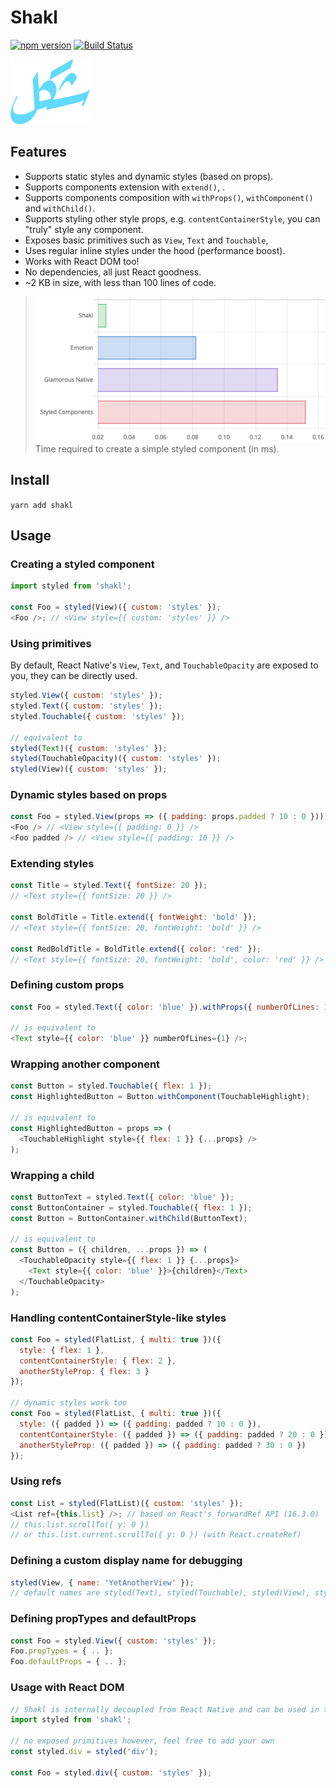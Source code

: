 # Shakl

[![npm version](https://badge.fury.io/js/shakl.svg)](https://badge.fury.io/js/shakl) [![Build Status](https://travis-ci.org/sonaye/shakl.svg?branch=master)](https://travis-ci.org/sonaye/shakl)

<img src="shakl.svg" alt="Shakl logo" width="128">

## Features

- Supports static styles and dynamic styles (based on props).
- Supports components extension with `extend()`, .
- Supports components composition with `withProps()`, `withComponent()` and `withChild()`.
- Supports styling other style props, e.g. `contentContainerStyle`, you can "truly" style any component.
- Exposes basic primitives such as `View`, `Text` and `Touchable`,
- Uses regular inline styles under the hood (performance boost).
- Works with React DOM too!
- No dependencies, all just React goodness.
- ~2 KB in size, with less than 100 lines of code.

> <img src="benchmarks/chart.png" alt="Benchmarks" width="600">
> Time required to create a simple styled component (in ms).

## Install

`yarn add shakl`

## Usage

### Creating a styled component

```js
import styled from 'shakl';

const Foo = styled(View)({ custom: 'styles' });
<Foo />; // <View style={{ custom: 'styles' }} />
```

### Using primitives

By default, React Native's `View`, `Text`, and `TouchableOpacity` are exposed to you, they can be directly used.

```js
styled.View({ custom: 'styles' });
styled.Text({ custom: 'styles' });
styled.Touchable({ custom: 'styles' });

// equivalent to
styled(Text)({ custom: 'styles' });
styled(TouchableOpacity)({ custom: 'styles' });
styled(View)({ custom: 'styles' });
```

### Dynamic styles based on props

```js
const Foo = styled.View(props => ({ padding: props.padded ? 10 : 0 }));
<Foo /> // <View style={{ padding: 0 }} />
<Foo padded /> // <View style={{ padding: 10 }} />
```

### Extending styles

```js
const Title = styled.Text({ fontSize: 20 });
// <Text style={{ fontSize: 20 }} />

const BoldTitle = Title.extend({ fontWeight: 'bold' });
// <Text style={{ fontSize: 20, fontWeight: 'bold' }} />

const RedBoldTitle = BoldTitle.extend({ color: 'red' });
// <Text style={{ fontSize: 20, fontWeight: 'bold', color: 'red' }} />
```

### Defining custom props

```js
const Foo = styled.Text({ color: 'blue' }).withProps({ numberOfLines: 1 });

// is equivalent to
<Text style={{ color: 'blue' }} numberOfLines={1} />;
```

### Wrapping another component

```js
const Button = styled.Touchable({ flex: 1 });
const HighlightedButton = Button.withComponent(TouchableHighlight);

// is equivalent to
const HighlightedButton = props => (
  <TouchableHighlight style={{ flex: 1 }} {...props} />
);
```

### Wrapping a child

```js
const ButtonText = styled.Text({ color: 'blue' });
const ButtonContainer = styled.Touchable({ flex: 1 });
const Button = ButtonContainer.withChild(ButtonText);

// is equivalent to
const Button = ({ children, ...props }) => (
  <TouchableOpacity style={{ flex: 1 }} {...props}>
    <Text style={{ color: 'blue' }}>{children}</Text>
  </TouchableOpacity>
);
```

### Handling contentContainerStyle-like styles

```js
const Foo = styled(FlatList, { multi: true })({
  style: { flex: 1 },
  contentContainerStyle: { flex: 2 },
  anotherStyleProp: { flex: 3 }
});

// dynamic styles work too
const Foo = styled(FlatList, { multi: true })({
  style: ({ padded }) => ({ padding: padded ? 10 : 0 }),
  contentContainerStyle: ({ padded }) => ({ padding: padded ? 20 : 0 }),
  anotherStyleProp: ({ padded }) => ({ padding: padded ? 30 : 0 })
});
```

### Using refs

```js
const List = styled(FlatList)({ custom: 'styles' });
<List ref={this.list} />; // based on React's forwardRef API (16.3.0)
// this.list.scrollTo({ y: 0 })
// or this.list.current.scrollTo({ y: 0 }) (with React.createRef)
```

### Defining a custom display name for debugging

```js
styled(View, { name: 'YetAnotherView' });
// default names are styled(Text), styled(Touchable), styled(View), styled(Component), etc
```

### Defining propTypes and defaultProps

```js
const Foo = styled.View({ custom: 'styles' });
Foo.propTypes = { .. };
Foo.defaultProps = { .. };
```

### Usage with React DOM

```js
// Shakl is internally decoupled from React Native and can be used in the DOM
import styled from 'shakl';

// no exposed primitives however, feel free to add your own
const styled.div = styled('div');

const Foo = styled.div({ custom: 'styles' });
```
